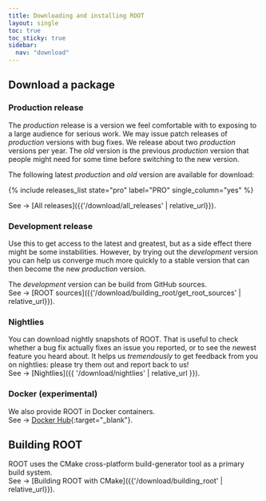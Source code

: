 ```yaml
---
title: Downloading and installing ROOT
layout: single
toc: true
toc_sticky: true
sidebar:
  nav: "download"
---
```



## Download a package

### Production release

The _production_ release is a version we feel comfortable with to exposing to a large audience for serious work.
We may issue patch releases of _production_ versions with bug fixes. We release about two
_production_ versions per year. The _old_ version is the previous _production_ version that
people might need for some time before switching to the new version.

The following latest _production_ and _old_ version are available for download:

{% include releases_list state="pro" label="PRO" single_column="yes" %}

See → [All releases]({{'/download/all_releases' | relative_url}}).

### Development release
Use this to get access to the latest and greatest, but as a side effect there might be some
instabilities. However, by trying out the _development_ version you can help us converge
much more quickly to a stable version that can then become the new _production_ version.

The _development_ version can be build from GitHub sources.<br>
See → [ROOT sources]({{'/download/building_root/get_root_sources' | relative_url}}).

### Nightlies
You can download nightly snapshots of ROOT. That is useful to check whether a bug fix actually fixes an issue you reported, or to see the newest
feature you heard about. It helps us _tremendously_ to get feedback from you on nightlies: please try them out and report back to us!<br>
See → [Nightlies]({{ '/download/nightlies' | relative_url }}).

### Docker (experimental)
We also provide ROOT in Docker containers.<br>
See → [Docker Hub](https://hub.docker.com/r/rootproject/root-ubuntu16/){:target="_blank"}.

## Building ROOT

ROOT uses the CMake cross-platform build-generator tool as a primary build system.<br>
See → [Building ROOT with CMake]({{'/download/building_root' | relative_url}}).



